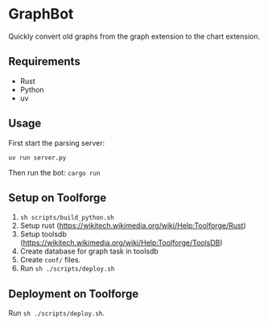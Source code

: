 # GraphBot
Quickly convert old graphs from the graph extension to the chart extension.

## Requirements

- Rust
- Python
- uv

## Usage
First start the parsing server:

`uv run server.py`

Then run the bot:
`cargo run`

## Setup on Toolforge
1. `sh scripts/build_python.sh`
2. Setup rust (https://wikitech.wikimedia.org/wiki/Help:Toolforge/Rust)
3. Setup toolsdb (https://wikitech.wikimedia.org/wiki/Help:Toolforge/ToolsDB)
4. Create database for graph task in toolsdb
5. Create `conf/` files.
6. Run `sh ./scripts/deploy.sh`

## Deployment on Toolforge
Run `sh ./scripts/deploy.sh`.

